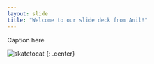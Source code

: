 ```yaml
---
layout: slide
title: "Welcome to our slide deck from Anil!"
---
```


Caption here

![skatetocat](https://octodex.github.com/images/skatetocat.png)
{: .center}
